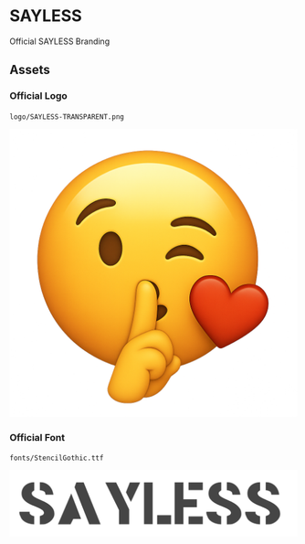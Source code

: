 # SAYLESS

Official SAYLESS Branding

## Assets

### Official Logo

`logo/SAYLESS-TRANSPARENT.png`

![SAYLESS](logo/SAYLESS-TRANSPARENT.png)

### Official Font

`fonts/StencilGothic.ttf`

![SAYLESS](etc/SAYLESS-font-sample.png)
